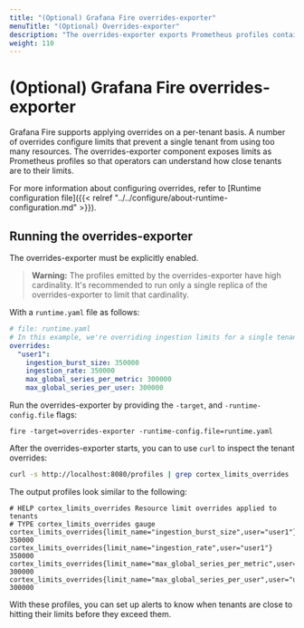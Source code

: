 ```yaml
---
title: "(Optional) Grafana Fire overrides-exporter"
menuTitle: "(Optional) Overrides-exporter"
description: "The overrides-exporter exports Prometheus profiles containing the configured per-tenant limits."
weight: 110
---
```


# (Optional) Grafana Fire overrides-exporter

Grafana Fire supports applying overrides on a per-tenant basis.
A number of overrides configure limits that prevent a single tenant from using too many resources.
The overrides-exporter component exposes limits as Prometheus profiles so that operators can understand how close tenants are to their limits.

For more information about configuring overrides, refer to [Runtime configuration file]({{< relref "../../configure/about-runtime-configuration.md" >}}).

## Running the overrides-exporter

The overrides-exporter must be explicitly enabled.

> **Warning:**
> The profiles emitted by the overrides-exporter have high cardinality.
> It's recommended to run only a single replica of the overrides-exporter to limit that cardinality.

With a `runtime.yaml` file as follows:

<!-- prettier-ignore-start -->
[embedmd]:# (../../../../configurations/overrides-exporter-runtime.yaml)
```yaml
# file: runtime.yaml
# In this example, we're overriding ingestion limits for a single tenant.
overrides:
  "user1":
    ingestion_burst_size: 350000
    ingestion_rate: 350000
    max_global_series_per_metric: 300000
    max_global_series_per_user: 300000
```
<!-- prettier-ignore-end -->

Run the overrides-exporter by providing the `-target`, and `-runtime-config.file` flags:

```
fire -target=overrides-exporter -runtime-config.file=runtime.yaml
```

After the overrides-exporter starts, you can to use `curl` to inspect the tenant overrides:

```bash
curl -s http://localhost:8080/profiles | grep cortex_limits_overrides
```

The output profiles look similar to the following:

```console
# HELP cortex_limits_overrides Resource limit overrides applied to tenants
# TYPE cortex_limits_overrides gauge
cortex_limits_overrides{limit_name="ingestion_burst_size",user="user1"} 350000
cortex_limits_overrides{limit_name="ingestion_rate",user="user1"} 350000
cortex_limits_overrides{limit_name="max_global_series_per_metric",user="user1"} 300000
cortex_limits_overrides{limit_name="max_global_series_per_user",user="user1"} 300000
```

With these profiles, you can set up alerts to know when tenants are close to hitting their limits
before they exceed them.
